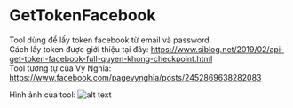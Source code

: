 # GetTokenFacebook
Tool dùng để lấy token facebook từ email và password.   
Cách lấy token được giới thiệu tại đây: https://www.siblog.net/2019/02/api-get-token-facebook-full-quyen-khong-checkpoint.html   
Tool tương tự của Vy Nghĩa: https://www.facebook.com/pagevynghia/posts/2452869638282083   

Hình ảnh của tool:
![alt text](https://i.imgur.com/AvU0yql.jpg)
